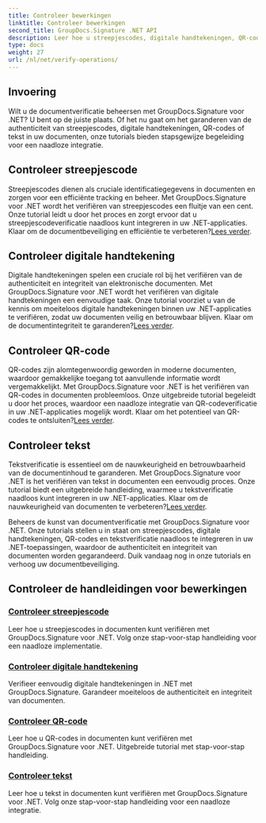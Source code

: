 ```yaml
---
title: Controleer bewerkingen
linktitle: Controleer bewerkingen
second_title: GroupDocs.Signature .NET API
description: Leer hoe u streepjescodes, digitale handtekeningen, QR-codes en tekst in documenten kunt verifiëren met GroupDocs.Signature .NET. Stapsgewijze tutorials voor naadloze integratie.
type: docs
weight: 27
url: /nl/net/verify-operations/
---
```

## Invoering

Wilt u de documentverificatie beheersen met GroupDocs.Signature voor .NET? U bent op de juiste plaats. Of het nu gaat om het garanderen van de authenticiteit van streepjescodes, digitale handtekeningen, QR-codes of tekst in uw documenten, onze tutorials bieden stapsgewijze begeleiding voor een naadloze integratie.

## Controleer streepjescode
 Streepjescodes dienen als cruciale identificatiegegevens in documenten en zorgen voor een efficiënte tracking en beheer. Met GroupDocs.Signature voor .NET wordt het verifiëren van streepjescodes een fluitje van een cent. Onze tutorial leidt u door het proces en zorgt ervoor dat u streepjescodeverificatie naadloos kunt integreren in uw .NET-applicaties. Klaar om de documentbeveiliging en efficiëntie te verbeteren?[Lees verder](./verify-barcode/).

## Controleer digitale handtekening
Digitale handtekeningen spelen een cruciale rol bij het verifiëren van de authenticiteit en integriteit van elektronische documenten. Met GroupDocs.Signature voor .NET wordt het verifiëren van digitale handtekeningen een eenvoudige taak. Onze tutorial voorziet u van de kennis om moeiteloos digitale handtekeningen binnen uw .NET-applicaties te verifiëren, zodat uw documenten veilig en betrouwbaar blijven. Klaar om de documentintegriteit te garanderen?[Lees verder](./verify-digital/).

## Controleer QR-code
 QR-codes zijn alomtegenwoordig geworden in moderne documenten, waardoor gemakkelijke toegang tot aanvullende informatie wordt vergemakkelijkt. Met GroupDocs.Signature voor .NET is het verifiëren van QR-codes in documenten probleemloos. Onze uitgebreide tutorial begeleidt u door het proces, waardoor een naadloze integratie van QR-codeverificatie in uw .NET-applicaties mogelijk wordt. Klaar om het potentieel van QR-codes te ontsluiten?[Lees verder](./verify-qr-code/).

## Controleer tekst
Tekstverificatie is essentieel om de nauwkeurigheid en betrouwbaarheid van de documentinhoud te garanderen. Met GroupDocs.Signature voor .NET is het verifiëren van tekst in documenten een eenvoudig proces. Onze tutorial biedt een uitgebreide handleiding, waarmee u tekstverificatie naadloos kunt integreren in uw .NET-applicaties. Klaar om de nauwkeurigheid van documenten te verbeteren?[Lees verder](./verify-text/).

Beheers de kunst van documentverificatie met GroupDocs.Signature voor .NET. Onze tutorials stellen u in staat om streepjescodes, digitale handtekeningen, QR-codes en tekstverificatie naadloos te integreren in uw .NET-toepassingen, waardoor de authenticiteit en integriteit van documenten worden gegarandeerd. Duik vandaag nog in onze tutorials en verhoog uw documentbeveiliging.
## Controleer de handleidingen voor bewerkingen
### [Controleer streepjescode](./verify-barcode/)
Leer hoe u streepjescodes in documenten kunt verifiëren met GroupDocs.Signature voor .NET. Volg onze stap-voor-stap handleiding voor een naadloze implementatie.
### [Controleer digitale handtekening](./verify-digital/)
Verifieer eenvoudig digitale handtekeningen in .NET met GroupDocs.Signature. Garandeer moeiteloos de authenticiteit en integriteit van documenten.
### [Controleer QR-code](./verify-qr-code/)
Leer hoe u QR-codes in documenten kunt verifiëren met GroupDocs.Signature voor .NET. Uitgebreide tutorial met stap-voor-stap handleiding.
### [Controleer tekst](./verify-text/)
Leer hoe u tekst in documenten kunt verifiëren met GroupDocs.Signature voor .NET. Volg onze stap-voor-stap handleiding voor een naadloze integratie.